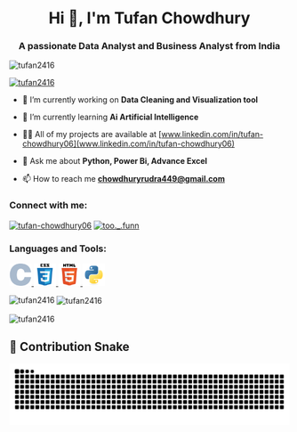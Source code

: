 <h1 align="center">Hi 👋, I'm Tufan Chowdhury</h1>
<h3 align="center">A passionate Data Analyst and Business Analyst from India</h3>

<p align="left"> <img src="https://komarev.com/ghpvc/?username=tufan2416&label=Profile%20views&color=0e75b6&style=flat" alt="tufan2416" /> </p>

<p align="left"> <a href="https://github.com/ryo-ma/github-profile-trophy"><img src="https://github-profile-trophy.vercel.app/?username=tufan2416" alt="tufan2416" /></a> </p>

- 🔭 I’m currently working on **Data Cleaning and Visualization tool**

- 🌱 I’m currently learning **Ai Artificial Intelligence**

- 👨‍💻 All of my projects are available at [www.linkedin.com/in/tufan-chowdhury06](www.linkedin.com/in/tufan-chowdhury06)

- 💬 Ask me about **Python, Power Bi, Advance Excel**

- 📫 How to reach me **chowdhuryrudra449@gmail.com**

<h3 align="left">Connect with me:</h3>
<p align="left">
<a href="https://linkedin.com/in/tufan-chowdhury06" target="blank"><img align="center" src="https://raw.githubusercontent.com/rahuldkjain/github-profile-readme-generator/master/src/images/icons/Social/linked-in-alt.svg" alt="tufan-chowdhury06" height="30" width="40" /></a>
<a href="https://instagram.com/too._.funn" target="blank"><img align="center" src="https://raw.githubusercontent.com/rahuldkjain/github-profile-readme-generator/master/src/images/icons/Social/instagram.svg" alt="too._.funn" height="30" width="40" /></a>
</p>

<h3 align="left">Languages and Tools:</h3>
<p align="left"> <a href="https://www.cprogramming.com/" target="_blank" rel="noreferrer"> <img src="https://raw.githubusercontent.com/devicons/devicon/master/icons/c/c-original.svg" alt="c" width="40" height="40"/> </a> <a href="https://www.w3schools.com/css/" target="_blank" rel="noreferrer"> <img src="https://raw.githubusercontent.com/devicons/devicon/master/icons/css3/css3-original-wordmark.svg" alt="css3" width="40" height="40"/> </a> <a href="https://www.w3.org/html/" target="_blank" rel="noreferrer"> <img src="https://raw.githubusercontent.com/devicons/devicon/master/icons/html5/html5-original-wordmark.svg" alt="html5" width="40" height="40"/> </a> <a href="https://www.python.org" target="_blank" rel="noreferrer"> <img src="https://raw.githubusercontent.com/devicons/devicon/master/icons/python/python-original.svg" alt="python" width="40" height="40"/> </a> </p>

<p><img align="left" src="https://github-readme-stats.vercel.app/api/top-langs?username=tufan2416&show_icons=true&locale=en&layout=compact" alt="tufan2416" /></p>

<p>&nbsp;<img align="center" src="https://github-readme-stats.vercel.app/api?username=tufan2416&show_icons=true&locale=en" alt="tufan2416" /></p>

<p><img align="center" src="https://github-readme-streak-stats.herokuapp.com/?user=tufan2416&" alt="tufan2416" /></p>




## 🐍 Contribution Snake

<picture>
  <source media="(prefers-color-scheme: dark)" srcset="https://raw.githubusercontent.com/Tufan2416/Tufan2416/output/github-snake-dark.svg" />
  <source media="(prefers-color-scheme: dark)" srcset="https://raw.githubusercontent.com/Tufan2416/Tufan2416/output/github-snake.svg" />
  <img alt="GitHub Contribution Snake" src="https://raw.githubusercontent.com/Tufan2416/Tufan2416/output/github-snake.svg" />
</picture>

